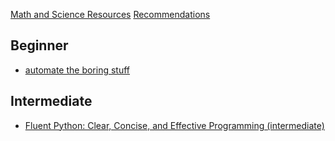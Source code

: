 [Math and Science Resources](Math%20and%20Science%20Resources.md)
[Recommendations](https://pythonbooks.org/)

## Beginner

- [automate the boring stuff](https://pythonbooks.org/for-programming-beginners/)

## Intermediate
- [Fluent Python: Clear, Concise, and Effective Programming (intermediate) ](https://pythonbooks.org/for-intermediate-python-programmers/language-mastery/)

